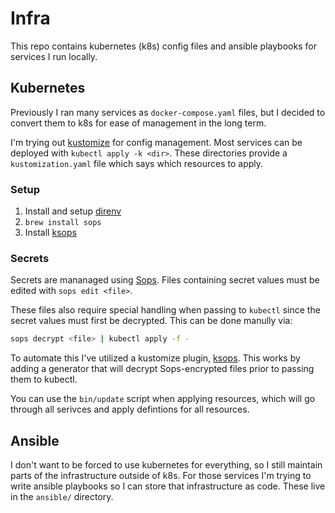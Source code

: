 # Infra

This repo contains kubernetes (k8s) config files and ansible playbooks for
services I run locally.

## Kubernetes

Previously I ran many services as `docker-compose.yaml` files, but I decided to
convert them to k8s for ease of management in the long term.

I'm trying out [kustomize] for config management. Most services can be deployed
with `kubectl apply -k <dir>`. These directories provide a `kustomization.yaml`
file which says which resources to apply.

[kustomize]: https://kustomize.io/

### Setup

1. Install and setup [direnv](https://github.com/direnv/direnv)
2. `brew install sops`
3. Install [ksops](https://github.com/viaduct-ai/kustomize-sops?tab=readme-ov-file#installation)


### Secrets

Secrets are mananaged using [Sops]. Files containing secret values must be
edited with `sops edit <file>`.

These files also require special handling when passing to `kubectl` since the
secret values must first be decrypted. This can be done manully via:

```bash
sops decrypt <file> | kubectl apply -f -
```

To automate this I've utilized a kustomize plugin, [ksops]. This works by
adding a generator that will decrypt Sops-encrypted files prior to passing them
to kubectl.

You can use the `bin/update` script when applying resources, which will go
through all serivces and apply defintions for all resources.

[Sops]: https://github.com/getsops/sops
[ksops]: https://github.com/viaduct-ai/kustomize-sops

## Ansible

I don't want to be forced to use kubernetes for everything, so I still maintain
parts of the infrastructure outside of k8s. For those services I'm trying to
write ansible playbooks so I can store that infrastructure as code. These live
in the `ansible/` directory.
